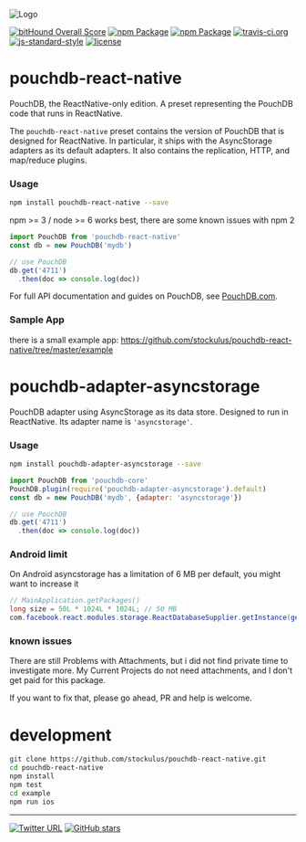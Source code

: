 ![Logo](https://raw.githubusercontent.com/stockulus/pouchdb-react-native/master/static/pouchdb-react-native.png)

[![bitHound Overall Score](https://www.bithound.io/github/stockulus/pouchdb-react-native/badges/score.svg)](https://www.bithound.io/github/stockulus/pouchdb-react-native) [![npm Package](https://img.shields.io/npm/dm/pouchdb-react-native.svg)](https://www.npmjs.com/package/pouchdb-react-native) [![npm Package](https://img.shields.io/npm/v/pouchdb-react-native.svg)](https://www.npmjs.com/package/pouchdb-react-native) [![travis-ci.org](https://travis-ci.org/stockulus/pouchdb-react-native.svg)](https://travis-ci.org/stockulus/pouchdb-react-native) [![js-standard-style](https://img.shields.io/badge/code%20style-standard-brightgreen.svg)](http://standardjs.com/) [![license](https://img.shields.io/npm/l/pouchdb-react-native.svg?maxAge=2592000)](https://opensource.org/licenses/MIT)

pouchdb-react-native
======

PouchDB, the ReactNative-only edition. A preset representing the PouchDB code that runs in ReactNative.

The `pouchdb-react-native` preset contains the version of PouchDB that is designed for ReactNative. In particular, it ships with the AsyncStorage adapters as its default adapters. It also contains the replication, HTTP, and map/reduce plugins.

### Usage

```bash
npm install pouchdb-react-native --save
```
npm >= 3 / node >= 6 works best, there are some known issues with npm 2

```js
import PouchDB from 'pouchdb-react-native'
const db = new PouchDB('mydb')

// use PouchDB
db.get('4711')
  .then(doc => console.log(doc))

```
For full API documentation and guides on PouchDB, see [PouchDB.com](http://pouchdb.com/).

### Sample App
there is a small example app:
https://github.com/stockulus/pouchdb-react-native/tree/master/example

pouchdb-adapter-asyncstorage
======

PouchDB adapter using AsyncStorage as its data store. Designed to run in ReactNative. Its adapter name is `'asyncstorage'`.

### Usage

```bash
npm install pouchdb-adapter-asyncstorage --save
```

```js
import PouchDB from 'pouchdb-core'
PouchDB.plugin(require('pouchdb-adapter-asyncstorage').default)
const db = new PouchDB('mydb', {adapter: 'asyncstorage'})

// use PouchDB
db.get('4711')
  .then(doc => console.log(doc))

```

### Android limit

On Android asyncstorage has a limitation of 6 MB per default, you might want to increase it

```java
// MainApplication.getPackages()
long size = 50L * 1024L * 1024L; // 50 MB
com.facebook.react.modules.storage.ReactDatabaseSupplier.getInstance(getApplicationContext()).setMaximumSize(size);
```

### known issues

There are still Problems with Attachments, but i did not find private time to investigate more. My Current Projects do not need attachments, and I don't get paid for this package.

If you want to fix that, please go ahead, PR and help is welcome.

development
======
```bash
git clone https://github.com/stockulus/pouchdb-react-native.git
cd pouchdb-react-native
npm install
npm test
cd example
npm run ios

```

---
[![Twitter URL](https://img.shields.io/twitter/url/http/shields.io.svg?style=social&maxAge=2592000)](https://twitter.com/stockulus) [![GitHub stars](https://img.shields.io/github/stars/stockulus/pouchdb-react-native.svg?style=social&label=Star)](https://github.com/stockulus/pouchdb-react-native)
